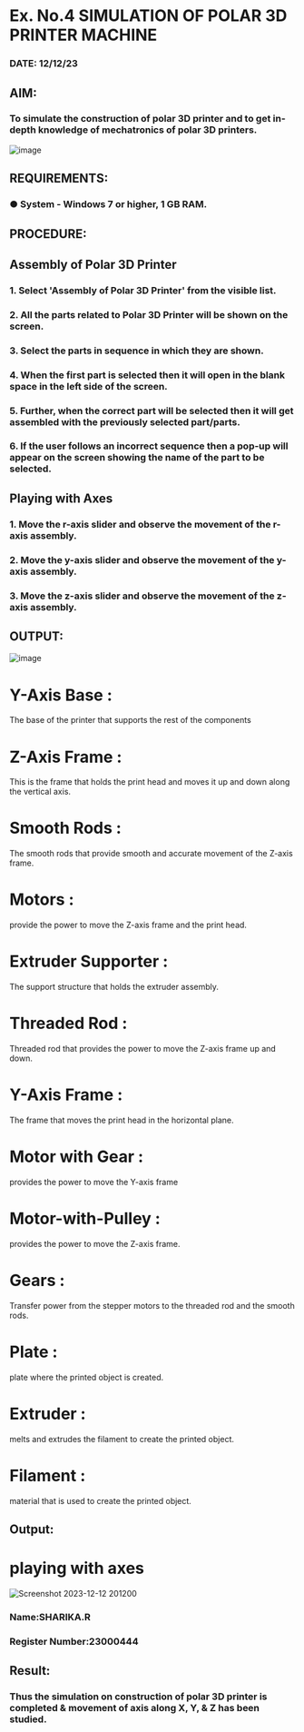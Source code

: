 # Ex. No.4 SIMULATION OF POLAR 3D PRINTER MACHINE

### DATE: 12/12/23

## AIM:
### To simulate the construction of polar 3D printer and to get in-depth knowledge of mechatronics of polar 3D printers.

![image](https://github.com/Sellakumar1987/Ex.-No.-4---SIMULATION-OF-POLAR-3D-PRINTER-MACHINE/assets/113594316/b551f195-9877-49a2-99bb-a9efcfb3381a)

## REQUIREMENTS:
### ●	System - Windows 7 or higher, 1 GB RAM.

## PROCEDURE:

## Assembly of Polar 3D Printer
### 1.	Select 'Assembly of Polar 3D Printer' from the visible list.
### 2.	All the parts related to Polar 3D Printer will be shown on the screen.
### 3.	Select the parts in sequence in which they are shown.
### 4.	When the first part is selected then it will open in the blank space in the left side of the screen.
### 5.	Further, when the correct part will be selected then it will get assembled with the previously selected part/parts.
### 6.	If the user follows an incorrect sequence then a pop-up will appear on the screen showing the name of the part to be selected.

## Playing with Axes
### 1.	Move the r-axis slider and observe the movement of the r-axis assembly.
### 2.	Move the y-axis slider and observe the movement of the y-axis assembly.
### 3.	Move the z-axis slider and observe the movement of the z-axis assembly.

## OUTPUT:

![image](https://github.com/SHARIKA818/Ex.-No.-4---SIMULATION-OF-POLAR-3D-PRINTER-MACHINE/assets/139834761/7476f3df-cf4f-4ca2-8fa6-f5e54740786f)

# Y-Axis Base :
The base of the printer that supports the rest of the components

# Z-Axis Frame :
This is the frame that holds the print head and moves it up and down along the vertical axis.

# Smooth Rods :
The smooth rods that provide smooth and accurate movement of the Z-axis frame.

# Motors :
provide the power to move the Z-axis frame and the print head.

# Extruder Supporter :
The support structure that holds the extruder assembly.

# Threaded Rod :
Threaded rod that provides the power to move the Z-axis frame up and down.

# Y-Axis Frame :
The frame that moves the print head in the horizontal plane.

# Motor with Gear :
provides the power to move the Y-axis frame

# Motor-with-Pulley :
provides the power to move the Z-axis frame.

# Gears :
Transfer power from the stepper motors to the threaded rod and the smooth rods.

# Plate :
plate where the printed object is created.

# Extruder :
melts and extrudes the filament to create the printed object.

# Filament :
material that is used to create the printed object.
## Output:
# playing with axes
![Screenshot 2023-12-12 201200](https://github.com/SHARIKA818/Ex.-No.-4---SIMULATION-OF-POLAR-3D-PRINTER-MACHINE/assets/139834761/f161d9d9-9df0-4831-89b7-ba7056a03667)

### Name:SHARIKA.R
### Register Number:23000444

## Result: 
### Thus the simulation on construction of polar 3D printer is completed & movement of axis along X, Y, & Z has been studied.
